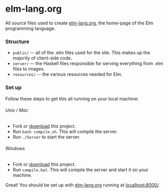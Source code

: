 # elm-lang.org

All source files used to create [elm-lang.org](http://elm-lang.org/), the home-page of the Elm programming language.

### Structure

- `public/` -- all of the .elm files used for the site. This makes up the majority of client-side code.
- `server/` -- the Haskell files responsible for serving everything from .elm files to images.
- `resources/` -- the various resources needed for Elm.

### Set up

Follow these steps to get this all running on your local machine:

###### Unix / Mac

- Fork or [download](https://github.com/evancz/elm-lang.org/downloads) this project.
- Run `bash compile.sh`. This will compile the server.
- Run `./Server` to start the server.

###### Windows

- Fork or [download](https://github.com/evancz/elm-lang.org/downloads) this project.
- Run `compile.bat`. This will compile the server and start it on your machine.

Great! You should be set up with [elm-lang.org](http://elm-lang.org/) running at [localhost:8000/](http://localhost:8000/).